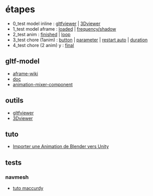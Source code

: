 # étapes
* 0_test model inline :  [gltfviewer](https://gltf-viewer.donmccurdy.com/) | [3Dviewer](https://3dviewer.net/)
* 1_test model aframe : [loaded](./test_model.html) | [frequency/shadow](./1_test_model_frequency_shadow.html)
* 2_test anim : [finished](./2_test_anim_finie.html) | [loop](./2_test_anim_loop.html)
* 3_test chore (1anim) : [button](./3_test_chore_button.html) | [parameter](./3_test_chore_parameter.html) | [restart auto](./3_test_chore_restart_auto.html) | [duration](./3_test_chore_restart_duration.html)
* 4_test chore (2 anim) y : [final](./4_test_chore_2anims.html)




## gltf-model
* [aframe-wiki](https://aframe.wiki/en/#!pages/gltf.md)
* [doc](https://aframe.io/docs/1.5.0/components/gltf-model.html)
* [animation-mixer-component](https://github.com/c-frame/aframe-extras/tree/master/src/loaders#animation)

## outils
* [gltfviewer](https://gltf-viewer.donmccurdy.com/)
* [3Dviewer](https://3dviewer.net/)




## tuto
* [Importer une Animation de Blender vers Unity](https://www.youtube.com/watch?v=jlPsYdaZbro)

## tests
### navmesh
* [tuto maccurdy](https://www.donmccurdy.com/2017/08/20/creating-a-nav-mesh-for-a-webvr-scene/)
